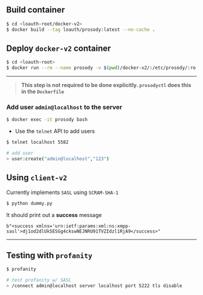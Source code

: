 ## Build container
```bash
$ cd <loauth-root/docker-v2>
$ docker build --tag loauth/prosody:latest --no-cache .
```

## Deploy `docker-v2` container
```bash
$ cd <loauth-root>
$ docker run --rm --name prosody -v $(pwd)/docker-v2/:/etc/prosody/:ro -p 5222:5222 -p 5582:5582 loauth/prosody
```
--------------
> **This step is not required to be done explicitly.
> `prosodyctl` does this in the `Dockerfile`**

### Add user `admin@localhost` to the server
```bash
$ docker exec -it prosody bash
```
- Use the `telnet` API to add users
```bash
$ telnet localhost 5582

# add user 
> user:create("admin@localhost","123")
```

## Using `client-v2`
Currently implements `SASL` using `SCRAM-SHA-1`

```bash
$ python dummy.py
```
It should print out a **success** message
```
b"<success xmlns='urn:ietf:params:xml:ns:xmpp-sasl'>dj1od2dlUk5ESGg4ckswNEJNRU91TVZIdzl1RjA9</success>"
```

-----------------

## Testing with `profanity`
```bash
$ profanity

# test profanity w/ SASL
> /connect admin@localhost server localhost port 5222 tls disable
```
